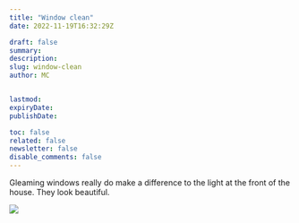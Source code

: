 ```yaml
---
title: "Window clean"
date: 2022-11-19T16:32:29Z

draft: false
summary:
description:
slug: window-clean
author: MC


lastmod:
expiryDate:
publishDate:

toc: false
related: false
newsletter: false
disable_comments: false
---
```

Gleaming windows really do make a difference to the light at the front of the house. They look beautiful.

![](/images/3199.jpeg)

